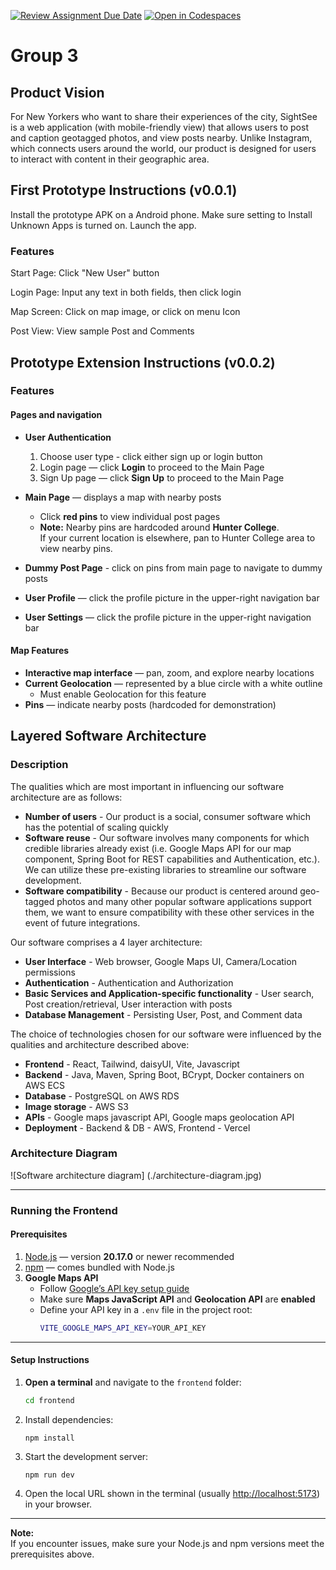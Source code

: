 [![Review Assignment Due Date](https://classroom.github.com/assets/deadline-readme-button-22041afd0340ce965d47ae6ef1cefeee28c7c493a6346c4f15d667ab976d596c.svg)](https://classroom.github.com/a/_KG6YNPd)
[![Open in Codespaces](https://classroom.github.com/assets/launch-codespace-2972f46106e565e64193e422d61a12cf1da4916b45550586e14ef0a7c637dd04.svg)](https://classroom.github.com/open-in-codespaces?assignment_repo_id=20220791)

# Group 3

## Product Vision

For New Yorkers who want to share their experiences of the city, SightSee is a web application (with mobile-friendly view) that allows users to post and caption geotagged photos, and view posts nearby. Unlike Instagram, which connects users around the world, our product is designed for users to interact with content in their geographic area.

## First Prototype Instructions (v0.0.1)

Install the prototype APK on a Android phone. Make sure setting to Install Unknown Apps is turned on. Launch the app.

### Features

Start Page: Click "New User" button

Login Page: Input any text in both fields, then click login

Map Screen: Click on map image, or click on menu Icon

Post View: View sample Post and Comments

## Prototype Extension Instructions (v0.0.2)

### Features

#### Pages and navigation
- **User Authentication**
  1. Choose user type - click either sign up or login button
  2. Login page — click **Login** to proceed to the Main Page  
  3. Sign Up page — click **Sign Up** to proceed to the Main Page  

- **Main Page** — displays a map with nearby posts  
  - Click **red pins** to view individual post pages  
  - **Note:** Nearby pins are hardcoded around **Hunter College**.  
    If your current location is elsewhere, pan to Hunter College area to view nearby pins.  

- **Dummy Post Page** - click on pins from main page to navigate to dummy posts

- **User Profile** — click the profile picture in the upper-right navigation bar  

- **User Settings** — click the profile picture in the upper-right navigation bar

#### Map Features
- **Interactive map interface** — pan, zoom, and explore nearby locations  
- **Current Geolocation** — represented by a blue circle with a white outline
    - Must enable Geolocation for this feature
- **Pins** — indicate nearby posts (hardcoded for demonstration)  

## Layered Software Architecture

### Description

The qualities which are most important in influencing our software architecture are as follows:
* **Number of users** - Our product is a social, consumer software which has the potential of scaling quickly
* **Software reuse** - Our software involves many components for which credible libraries already exist (i.e. Google Maps API for our map component, Spring Boot for REST capabilities and Authentication, etc.). We can utilize these pre-existing libraries to streamline our software development.
* **Software compatibility** - Because our product is centered around geo-tagged photos and many other popular software applications support them, we want to ensure compatibility with these other services in the event of future integrations.

Our software comprises a 4 layer architecture:
* **User Interface** - Web browser, Google Maps UI, Camera/Location permissions
* **Authentication** - Authentication and Authorization
* **Basic Services and Application-specific functionality** - User search, Post creation/retrieval, User interaction with posts
* **Database Management** - Persisting User, Post, and Comment data

The choice of technologies chosen for our software were influenced by the qualities and architecture described above:
* **Frontend** - React, Tailwind, daisyUI, Vite, Javascript
* **Backend** - Java, Maven, Spring Boot, BCrypt, Docker containers on AWS ECS
* **Database** - PostgreSQL on AWS RDS
* **Image storage** - AWS S3
* **APIs** - Google maps javascript API, Google maps geolocation API
* **Deployment** - Backend & DB - AWS, Frontend - Vercel

### Architecture Diagram
![Software architecture diagram]
(./architecture-diagram.jpg)

---

### Running the Frontend

#### Prerequisites
1. [Node.js](https://nodejs.org/) — version **20.17.0** or newer recommended  
2. [npm](https://www.npmjs.com/) — comes bundled with Node.js  
3. **Google Maps API**  
   - Follow [Google’s API key setup guide](https://developers.google.com/maps/documentation/javascript/get-api-key)  
   - Make sure **Maps JavaScript API** and **Geolocation API** are **enabled**  
   - Define your API key in a `.env` file in the project root:
     ```bash
     VITE_GOOGLE_MAPS_API_KEY=YOUR_API_KEY
     ```

---

#### Setup Instructions

1. **Open a terminal** and navigate to the `frontend` folder:
   ```bash
   cd frontend

2. Install dependencies:
    ```
    npm install
    ```

3. Start the development server:
    ```
    npm run dev
    ```

4. Open the local URL shown in the terminal (usually [http://localhost:5173](http://localhost:5173)) in your browser.

---

**Note:**  
If you encounter issues, make sure your Node.js and npm versions meet the prerequisites above.
